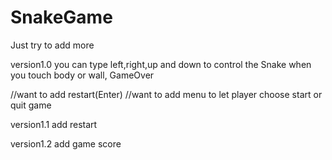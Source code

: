 # SnakeGame
Just try to add more

version1.0
you can type left,right,up and down to control the Snake
when you touch body or wall, GameOver

//want to add restart(Enter)
//want to add menu to let player choose start or quit game

version1.1
add restart

version1.2
add game score

